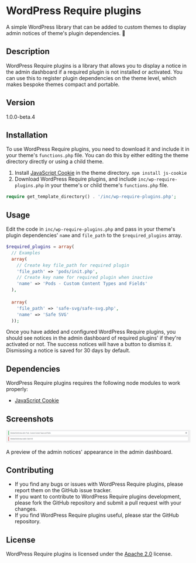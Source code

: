 # WordPress Require plugins

A simple WordPress library that can be added to custom themes to display admin notices of theme's plugin dependencies. :electric_plug:

## Description

WordPress Require plugins is a library that allows you to display a notice in the admin dashboard if a required plugin is not installed or activated. You can use this to register plugin dependencies on the theme level, which makes bespoke themes compact and portable.

## Version

1.0.0-beta.4

## Installation

To use WordPress Require plugins, you need to download it and include it in your theme's `functions.php` file. You can do this by either editing the theme directory directly or using a child theme.

1. Install [JavaScript Cookie](https://github.com/js-cookie/js-cookie) in the theme directory.
`npm install js-cookie`
2. Download WordPress Require plugins, and include `inc/wp-require-plugins.php` in your theme's or child theme's `functions.php` file.
```php
require get_template_directory() . '/inc/wp-require-plugins.php';
```

## Usage

Edit the code in `inc/wp-require-plugins.php` and pass in your theme's plugin dependencies' `name` and `file_path` to the `$required_plugins` array.
```php
$required_plugins = array(
  // Examples
  array(
    // Create key file_path for required plugin
    'file_path' => 'pods/init.php',
    // Create key name for required plugin when inactive
    'name' => 'Pods - Custom Content Types and Fields'
  ),

  array(
    'file_path' => 'safe-svg/safe-svg.php',
    'name' => 'Safe SVG'
  ));
```

Once you have added and configured WordPress Require plugins, you should see notices in the admin dashboard of required plugins' if they're activated or not. The success notices will have a button to dismiss it. Dismissing a notice is saved for 30 days by default.

## Dependencies

WordPress Require plugins requires the following node modules to work properly:

- [JavaScript Cookie](https://github.com/js-cookie/js-cookie)

## Screenshots

![Screenshot of the admin notices with dependency examples](img/wp-require-plugins-screenshot.png)

A preview of the admin notices' appearance in the admin dashboard.

## Contributing

- If you find any bugs or issues with WordPress Require plugins, please report them on the GitHub issue tracker.
- If you want to contribute to WordPress Require plugins development, please fork the GitHub repository and submit a pull request with your changes.
- If you find WordPress Require plugins useful, please star the GitHub repository.

## License

WordPress Require plugins is licensed under the [Apache 2.0](https://github.com/martonlente/wordpress-require-plugins/blob/main/LICENSE) license.
